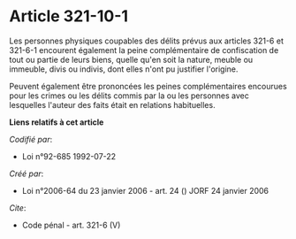 # Article 321-10-1

Les personnes physiques coupables des délits prévus aux articles 321-6 et 321-6-1 encourent également la peine complémentaire
de confiscation de tout ou partie de leurs biens, quelle qu'en soit la nature, meuble ou immeuble, divis ou indivis, dont
elles n'ont pu justifier l'origine. 

Peuvent également être prononcées les peines complémentaires encourues pour les crimes ou les délits commis par la ou les
personnes avec lesquelles l'auteur des faits était en relations habituelles.

**Liens relatifs à cet article**

_Codifié par_:

  - Loi n°92-685 1992-07-22

_Créé par_:

  - Loi n°2006-64 du 23 janvier 2006 - art. 24 () JORF 24 janvier 2006

_Cite_:

  - Code pénal - art. 321-6 (V)
